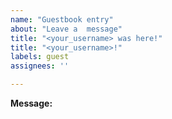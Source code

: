 ```yaml
---
name: "Guestbook entry"
about: "Leave a  message"
title: "<your_username> was here!"
title: "<your_username>!"
labels: guest
assignees: ''

---
```



**Message:**
<!-- Write your message here -->
